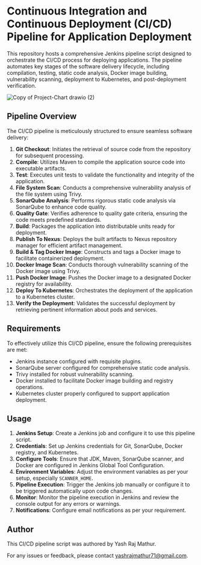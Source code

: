 # Continuous Integration and Continuous Deployment (CI/CD) Pipeline for Application Deployment

This repository hosts a comprehensive Jenkins pipeline script designed to orchestrate the CI/CD process for deploying applications. The pipeline automates key stages of the software delivery lifecycle, including compilation, testing, static code analysis, Docker image building, vulnerability scanning, deployment to Kubernetes, and post-deployment verification.

![Copy of Project-Chart drawio (2)](https://github.com/Daemon18/CI-CD-pipeline/assets/113002971/69b66bc8-90cb-47e9-9f6f-54851a38eea9)

## Pipeline Overview

The CI/CD pipeline is meticulously structured to ensure seamless software delivery:

1. **Git Checkout**: Initiates the retrieval of source code from the repository for subsequent processing.
2. **Compile**: Utilizes Maven to compile the application source code into executable artifacts.
3. **Test**: Executes unit tests to validate the functionality and integrity of the application.
4. **File System Scan**: Conducts a comprehensive vulnerability analysis of the file system using Trivy.
5. **SonarQube Analysis**: Performs rigorous static code analysis via SonarQube to enhance code quality.
6. **Quality Gate**: Verifies adherence to quality gate criteria, ensuring the code meets predefined standards.
7. **Build**: Packages the application into distributable units ready for deployment.
8. **Publish To Nexus**: Deploys the built artifacts to Nexus repository manager for efficient artifact management.
9. **Build & Tag Docker Image**: Constructs and tags a Docker image to facilitate containerized deployment.
10. **Docker Image Scan**: Conducts thorough vulnerability scanning of the Docker image using Trivy.
11. **Push Docker Image**: Pushes the Docker image to a designated Docker registry for availability.
12. **Deploy To Kubernetes**: Orchestrates the deployment of the application to a Kubernetes cluster.
13. **Verify the Deployment**: Validates the successful deployment by retrieving pertinent information about pods and services.

## Requirements

To effectively utilize this CI/CD pipeline, ensure the following prerequisites are met:

- Jenkins instance configured with requisite plugins.
- SonarQube server configured for comprehensive static code analysis.
- Trivy installed for robust vulnerability scanning.
- Docker installed to facilitate Docker image building and registry operations.
- Kubernetes cluster properly configured to support application deployment.

## Usage

1. **Jenkins Setup**: Create a Jenkins job and configure it to use this pipeline script.
2. **Credentials**: Set up Jenkins credentials for Git, SonarQube, Docker registry, and Kubernetes.
3. **Configure Tools**: Ensure that JDK, Maven, SonarQube scanner, and Docker are configured in Jenkins Global Tool Configuration.
4. **Environment Variables**: Adjust the environment variables as per your setup, especially `SCANNER_HOME`.
5. **Pipeline Execution**: Trigger the Jenkins job manually or configure it to be triggered automatically upon code changes.
6. **Monitor**: Monitor the pipeline execution in Jenkins and review the console output for any errors or warnings.
7. **Notifications**: Configure email notifications as per your requirement.

## Author

This CI/CD pipeline script was authored by Yash Raj Mathur. 

For any issues or feedback, please contact yashrajmathur71@gmail.com.
